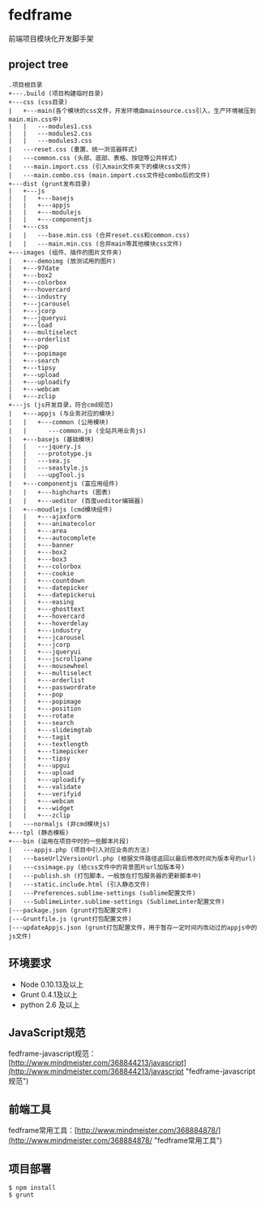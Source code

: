 fedframe
======

前端项目模块化开发脚手架

## project tree

	.项目根目录
	+---.build (项目构建临时目录)
	+---css (css目录)
	|   +---main(各个模块的css文件，开发环境由mainsource.css引入，生产环境被压到main.min.css中)
	|   |   ---modules1.css
	|   |   ---modules2.css
	|   |   ---modules3.css
	|   ---reset.css (重置、统一浏览器样式)
	|   ---common.css (头部、底部、表格、按钮等公共样式)
	|   ---main.import.css (引入main文件夹下的模块css文件)
	|   ---main.combo.css (main.import.css文件经combo后的文件)
	+---dist (grunt发布目录)
	|   +---js
	|   |   +---basejs
	|   |   +---appjs
	|   |   +---modulejs
	|   |   +---componentjs
	|   +---css
	|   |   ---base.min.css (合并reset.css和common.css)
	|   |   ---main.min.css (合并main等其他模块css文件)
	+---images (组件、插件的图片文件夹)
	|   +---demoimg (放测试用的图片)
	|   +---97date
	|   +---box2
	|   +---colorbox
	|   +---hovercard
	|   +---industry
	|   +---jcarousel
	|   +---jcorp
	|   +---jqueryui
	|   +---load
	|   +---multiselect
	|   +---orderlist
	|   +---pop
	|   +---popimage
	|   +---search
	|   +---tipsy
	|   +---upload
	|   +---uploadify
	|   +---webcam
	|   +---zclip
	+---js (js开发目录，符合cmd规范)
	|   +---appjs (与业务对应的模块)
	|   |   +---common (公用模块)
	|   |      ---common.js (全站共用业务js)
	|   +---basejs (基础模块)
	|   |   ---jquery.js
	|   |   ---prototype.js
	|   |   ---sea.js
	|   |   ---seastyle.js
	|   |   ---upgTool.js
	|   +---componentjs (富应用组件)
	|   |   +---highcharts (图表)
	|   |   +---ueditor (百度ueditor编辑器)
	|   +---moudlejs (cmd模块组件)
	|   |   +---ajaxform
	|   |   +---animatecolor
	|   |   +---area
	|   |   +---autocomplete
	|   |   +---banner
	|   |   +---box2
	|   |   +---box3
	|   |   +---colorbox
	|   |   +---cookie
	|   |   +---countdown
	|   |   +---datepicker
	|   |   +---datepickerui
	|   |   +---easing
	|   |   +---ghosttext
	|   |   +---hovercard
	|   |   +---hoverdelay
	|   |   +---industry
	|   |   +---jcarousel
	|   |   +---jcorp
	|   |   +---jqueryui
	|   |   +---jscrollpane
	|   |   +---mousewheel
	|   |   +---multiselect
	|   |   +---orderlist
	|   |   +---passwordrate
	|   |   +---pop
	|   |   +---popimage
	|   |   +---position
	|   |   +---rotate
	|   |   +---search
	|   |   +---slideimgtab
	|   |   +---tagit
	|   |   +---textlength
	|   |   +---timepicker
	|   |   +---tipsy
	|   |   +---upgui
	|   |   +---upload
	|   |   +---uploadify
	|   |   +---validate
	|   |   +---verifyid
	|   |   +---webcam
	|   |   +---widget
	|   |   +---zclip
	|   ---normaljs (非cmd模块js)
	+---tpl (静态模板)
	+---bin (运用在项目中时的一些脚本片段)
	|   ---appjs.php (项目中引入对应业务的方法)
	|   ---baseUrl2VersionUrl.php (根据文件路径返回以最后修改时间为版本号的url)
	|   ---cssimage.py (给css文件中的背景图片url加版本号)
	|   ---publish.sh (打包脚本，一般放在打包服务器的更新脚本中)
	|   ---static.include.html (引入静态文件)
	|   ---Preferences.sublime-settings (sublime配置文件)
	|   ---SublimeLinter.sublime-settings (SublimeLinter配置文件)
	|---package.json (grunt打包配置文件)
	|---Gruntfile.js (grunt打包配置文件)
	|---updateAppjs.json (grunt打包配置文件，用于暂存一定时间内改动过的appjs中的js文件)

## 环境要求

* Node 0.10.13及以上
* Grunt 0.4.1及以上
* python 2.6 及以上

## JavaScript规范

fedframe-javascript规范：[http://www.mindmeister.com/368844213/javascript](http://www.mindmeister.com/368844213/javascript "fedframe-javascript 规范")

## 前端工具

fedframe常用工具：[http://www.mindmeister.com/368884878/](http://www.mindmeister.com/368884878/ "fedframe常用工具")

## 项目部署

	$ npm install
	$ grunt
